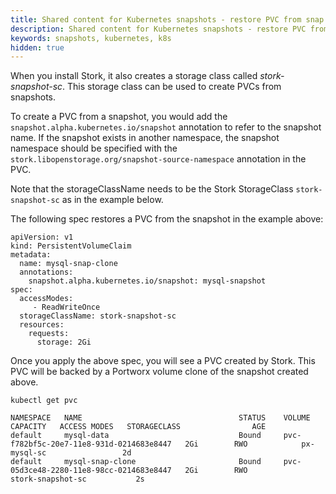 ```yaml
---
title: Shared content for Kubernetes snapshots - restore PVC from snap
description: Shared content for Kubernetes snapshots - restore PVC from snap
keywords: snapshots, kubernetes, k8s
hidden: true
---
```


When you install Stork, it also creates a storage class called _stork-snapshot-sc_. This storage class can be used to create PVCs from snapshots.

To create a PVC from a snapshot, you would add the `snapshot.alpha.kubernetes.io/snapshot` annotation to refer to the snapshot name. If the snapshot exists in another namespace, the snapshot namespace should be specified with the `stork.libopenstorage.org/snapshot-source-namespace` annotation in the PVC.

Note that the storageClassName needs to be the Stork StorageClass `stork-snapshot-sc` as in the example below.

The following spec restores a PVC from the snapshot in the example above:

```text
apiVersion: v1
kind: PersistentVolumeClaim
metadata:
  name: mysql-snap-clone
  annotations:
    snapshot.alpha.kubernetes.io/snapshot: mysql-snapshot
spec:
  accessModes:
     - ReadWriteOnce
  storageClassName: stork-snapshot-sc
  resources:
    requests:
      storage: 2Gi
```

Once you apply the above spec, you will see a PVC created by Stork. This PVC will be backed by a Portworx volume clone of the snapshot created above.

```text
kubectl get pvc
```

```output
NAMESPACE   NAME                                   STATUS    VOLUME                                     CAPACITY   ACCESS MODES   STORAGECLASS                AGE
default     mysql-data                             Bound     pvc-f782bf5c-20e7-11e8-931d-0214683e8447   2Gi        RWO            px-mysql-sc                 2d
default     mysql-snap-clone                       Bound     pvc-05d3ce48-2280-11e8-98cc-0214683e8447   2Gi        RWO            stork-snapshot-sc           2s
```
